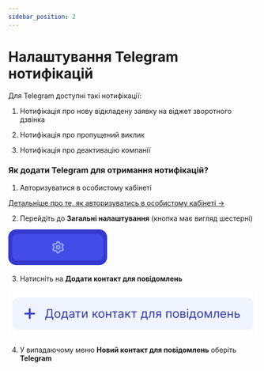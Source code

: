 ```yaml
---
sidebar_position: 2
---
```


# Налаштування Telegram нотифікацій

Для Telegram доступні такі нотифікації:

1. Нотифікація про нову відкладену заявку на віджет зворотного дзвінка

2. Нотифікація про пропущений виклик

3. Нотифікація про деактивацію компанії

### Як додати Telegram для отримання нотифікацій?

1. Авторизуватися в особистому кабінеті

[Детальніше про те, як авторизуватись в особистому кабінеті →](../../authorization-and-verification/sign-in.md)

2. Перейдіть до **Загальні налаштування** (кнопка має вигляд шестерні)

![](../../img/general-settings/side-bar-general-settings-button.svg)

3. Натисніть на **Додати контакт для повідомлень**

![](../../img/general-settings/notification-contacts/add-notification-contact-button.svg)

4. У випадаючому меню **Новий контакт для повідомлень** оберіть **Telegram**
